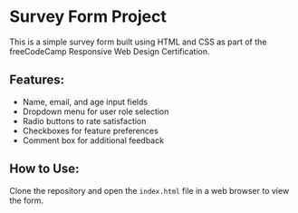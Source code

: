 # Survey Form Project

This is a simple survey form built using HTML and CSS as part of the freeCodeCamp Responsive Web Design Certification.

## Features:
- Name, email, and age input fields
- Dropdown menu for user role selection
- Radio buttons to rate satisfaction
- Checkboxes for feature preferences
- Comment box for additional feedback

## How to Use:
Clone the repository and open the `index.html` file in a web browser to view the form.
